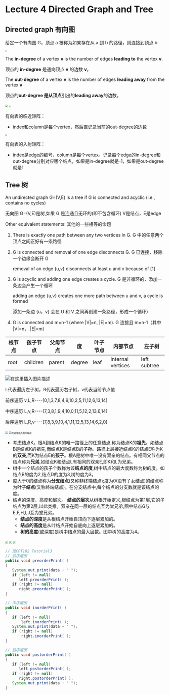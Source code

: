 # Lecture 4 Directed Graph and Tree

## Directed graph 有向图

给定一个有向图 G，顶点 a 被称为如果存在从 a 到 b 的路径，则连接到顶点 b

<img src="img/Week4/img1.png" style="zoom:33%;" />

The **in-degree** of a vertex **v** is the number of edges **leading to** the vertex **v**.

顶点的 **in-degree**  是通向顶点 **v** 的边数 **v**。

The **out-degree** of a vertex **v** is the number of edges **leading away** from the vertex **v**

顶点的**out-degree 是从顶点**引出的**leading away**的边数。

<img src="img/Week4/img2.png" style="zoom:50%;" />

<img src="img/Week4/img3.png" style="zoom:33%;" />

有向表的临近矩阵：

- index和column是每个vertex，然后直记录当前的out-degree的边数 

<img src="img/Week4/img4.png" style="zoom:33%;" />

有向表的入射矩阵：

- index是edge的编号，column是每个vertex。记录每个edge的in-degree和out-degree分别对应哪个结点，如果是in-degree就是-1，如果是out-degree就是1

## Tree 树

An undirected graph G=(V,E) is a tree if G is connected and acyclic (i.e., contains no cycles)

无向图 G=(V,E)是树,如果 G 是连通且无环的(即不包含循环) V是结点，E是edge

Other equivalent statements: 其他的一些相等的命题

1. There is exactly one path between any two vertices in G. G 中的任意两个顶点之间正好有一条路径

2. G is connected and removal of one edge disconnects G. G 已连接，移除一个边缘会断开 G

   removal of an edge {u,v} disconnects at least u and v because of [1]

3. G is acyclic and adding one edge creates a cycle. G 是非循环的，添加一条边会产生一个循环

   adding an edge {u,v} creates one more path between u and v, a cycle is formed

   添加一条边 {u，v} 会在 U 和 V 之间再创建一条路径，形成一个循环）

4. G is connected and m=n-1 (where |V|=n, |E|=m). G 连接且 m=n-1（其中 |V|=n， |E|=m）



| 根节点 | 孩子节点 | 父母节点 | 度     | 叶子节点 | 内部节点          | 左子树       |
| ------ | -------- | -------- | ------ | -------- | ----------------- | ------------ |
| root   | children | parent   | degree | leaf     | internal vertices | left subtree |

![在这里插入图片描述](https://img-blog.csdnimg.cn/20210531113043661.png?x-oss-process=image/watermark,type_ZmFuZ3poZW5naGVpdGk,shadow_10,text_aHR0cHM6Ly9ibG9nLmNzZG4ubmV0L3Nhbm11c2VuX3d1,size_16,color_FFFFFF,t_70)

L代表遍历左子树，R代表遍历右子树，v代表当前节点值

前序遍历 v,L,R----[0,1,3,7,8,4,9,10,2,5,11,12,6,13,14]

中序遍历 L,v,R----[7,3,8,1,9,4,10,0,11,5,12,2,13,6,14]

后序遍历 L,R,v----[7,8,3,9,10,4,1,11,12,5,13,14,6,2,0]

<img src="img/week4/img5.png" style="zoom:50%;" />

<img src="https://img-blog.csdnimg.cn/20210222170426652.png?x-oss-process=image/watermark,type_ZmFuZ3poZW5naGVpdGk,shadow_10,text_aHR0cHM6Ly9ibG9nLmNzZG4ubmV0L1JlYWxfRm9vbF8=,size_16,color_FFFFFF,t_70#pic_center" alt="在这里插入图片描述" style="zoom:50%;" />



- 考虑结点K。根A到结点K的唯一路径上的任意结点,称为结点K的**祖先**。如结点B是结点K的祖先,而结点K是结点B的**子孙**。路径上最接近结点K的结点E称为K的**双亲**,而K为结点E的**孩子**。根A是树中唯一没有双亲的结点。有相同父节点的结点称为**兄弟**,如结点K和结点L有相同的双亲E,即K和L为兄弟。
- 树中一个结点的孩子个数称为该**结点的度**,树中结点的最大度数称为树的度。如结点B的度为2,结点D的度为3,树的度为3。
- 度大于0的结点称为**分支结点**(又称非终端结点);度为0(没有子女结点)的结点称为**叶子结点**(又称终端结点)。在分支结点中,每个结点的分支数就是该结点的度。
- 结点的深度、高度和层次。
  **结点的层次**从树根开始定义,根结点为第1层,它的子结点为第2层,以此类推。双亲在同一层的结点互为堂兄弟,图中结点G与E,F,H,I,J互为堂兄弟。
  - **结点的深度**是从根结点开始自顶向下逐层累加的。
  - **结点的高度**是从叶结点开始自底向上逐层累加的。
  - **树的高度**(或深度)是树中结点的最大层数。图中树的高度为4。

<img src="img/Week4/img7.png" style="zoom:50%;" />

<img src="img/Week4/img8.png" style="zoom:50%;" />

<img src="img/Week4/img9.png" style="zoom:50%;" />

```java
// 见CPT102 Tutorial3
// 前序遍历
public void preorderPrint( )
{
   System.out.print(data + " ");
   if (left != null)
      left.preorderPrint( );
   if (right != null)
      right.preorderPrint( );
} 

// 中序遍历
public void inorderPrint( )
{
   if (left != null) 
       left.inorderPrint( );
   System.out.print(data + " ");
   if (right != null) 
       right.inorderPrint( );
}  

// 后序遍历
public void postorderPrint( )
{
   if (left != null)
      left.postorderPrint( );
   if (right != null)
      right.postorderPrint( );
   System.out.print(data + " ");
}   
```

